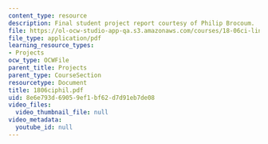 ```yaml
---
content_type: resource
description: Final student project report courtesy of Philip Brocoum.
file: https://ol-ocw-studio-app-qa.s3.amazonaws.com/courses/18-06ci-linear-algebra-communications-intensive-spring-2004/8e6e793d69059ef1bf62d7d91eb7de08_1806ciphil.pdf
file_type: application/pdf
learning_resource_types:
- Projects
ocw_type: OCWFile
parent_title: Projects
parent_type: CourseSection
resourcetype: Document
title: 1806ciphil.pdf
uid: 8e6e793d-6905-9ef1-bf62-d7d91eb7de08
video_files:
  video_thumbnail_file: null
video_metadata:
  youtube_id: null
---
```

